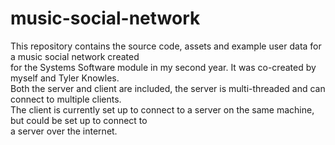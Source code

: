 # music-social-network
This repository contains the source code, assets and example user data for a music social network created  
for the Systems Software module in my second year.  It was co-created by myself and Tyler Knowles.  
Both the server and client are included, the server is multi-threaded and can connect to multiple clients.  
The client is currently set up to connect to a server on the same machine, but could be set up to connect to  
a server over the internet.
